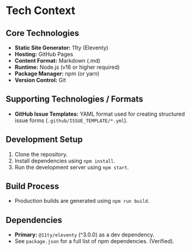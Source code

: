 # Tech Context

## Core Technologies
- **Static Site Generator:** 11ty (Eleventy)
- **Hosting:** GitHub Pages
- **Content Format:** Markdown (.md)
- **Runtime:** Node.js (v16 or higher required)
- **Package Manager:** npm (or yarn)
- **Version Control:** Git

## Supporting Technologies / Formats
- **GitHub Issue Templates:** YAML format used for creating structured issue forms (`.github/ISSUE_TEMPLATE/*.yml`).

## Development Setup
1.  Clone the repository.
2.  Install dependencies using `npm install`.
3.  Run the development server using `npm start`.

## Build Process
- Production builds are generated using `npm run build`.

## Dependencies
- **Primary:** `@11ty/eleventy` (^3.0.0) as a dev dependency.
- See `package.json` for a full list of npm dependencies. (Verified). 